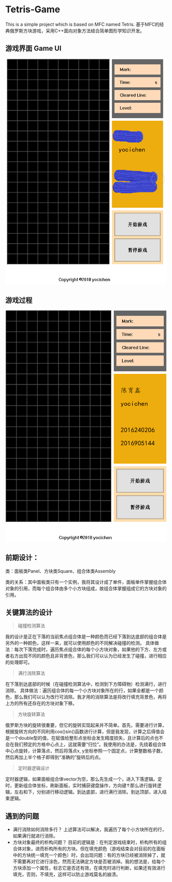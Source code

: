 # Tetris-Game
This is a simple project which is based on MFC named Tetris.
基于MFC的经典俄罗斯方块游戏，采用C++面向对象方法结合简单图形学知识开发。

## 游戏界面 Game UI
![游戏界面](https://github.com/yocichenyx/Tetris-Game/blob/master/界面.png)

## 游戏过程
![Watch the video](https://github.com/yocichenyx/Tetris-Game/blob/master/GIF.gif)

## 前期设计：
类：面板类Panel、方块类Square、组合体类Assembly

类的关系：其中面板类只有一个实例，我将其设计成了单件，面板单件掌握组合体对象的引用，而每个组合体由多个小方块组成，故组合体掌握组成它的方块对象的引用。

## 关键算法的设计
>碰撞检测算法

我的设计是正在下落的当前焦点组合体是一种颜色而已经下落到达底部的组合体是另外的一种颜色，这样一来，就可以使用颜色的不同解决碰撞的检测。
具体做法：每次下落完成时，遍历焦点组合体的每个小方块对象，如果他的下方、左方或者右方出现不同的颜色且非背景色，那么我们可以认为已经发生了碰撞，进行相应的处理即可。
>满行消除算法

在下落到达底部的时候（在碰撞检测算法中，检测到下方障碍物）检测满行，进行消除。
具体做法：遍历组合体的每一个小方块对象所在的行，如果全都是一个颜色，那么我们可以认为改行可消除。我才用的消除算法是将改行填充背景色，再将上方的所有还存在的方块对象下移。
>方块旋转算法

俄罗斯方块的旋转很重要，但它的旋转实现起来并不简单。首先，需要进行计算，根据旋转方向的不同利用cos()sin()函数进行计算，但是我发现，计算之后得值会是一个double型的值，在赋值给整形点坐标会发生精度损失，且计算后的点也不会在我们预定的方格中心点上，这就需要“归位”。我使用的办法是，先绕着组合体中心点旋转，计算落点，然后将落点x, y坐标参照一个固定点，计算整数格子数，然后再加上半个格子即得到“准确的”旋转后的点。
>定时器逻辑设计

定时器逻辑，如果面板组合体vector为空，那么先生成一个，进入下落逻辑。定时，更新组合体坐标，刷新面板，实时捕获键盘操作，方向键↑那么进行旋转逻辑，左右和下，分别进行移动逻辑。到达底部，进行满行消除。到达顶部，进入结束逻辑。

## 遇到的问题
- 满行消除如何消除多行？
上述算法可以解决，我遍历了每个小方块所在的行，如果满行就进行消除。
- 方块对象最终的析构问题？
目前的逻辑是：在判定游戏结束时，析构所有的组合体对象，进而析构所有的方块。但在填充颜色（游戏结束会对目前的在面板中的方块统一填充一个颜色）时，会出现问题：有的方块已经被消除掉了，就不需要再对它进行涂色，然而无法确定方块是否被消掉。我的想法是，给每个方块添加一个属性，标志它是否还有效，在填充时进行判断，如果还有效进行填充，否则，不填充，这样可以防止游戏莫名的崩溃。

